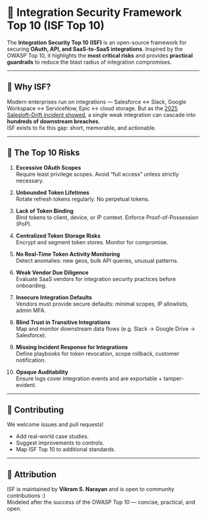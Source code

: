 # 🔐 Integration Security Framework Top 10 (ISF Top 10)

The **Integration Security Top 10 (ISF)** is an open-source framework for securing **OAuth, API, and SaaS-to-SaaS integrations**. Inspired by the OWASP Top 10, it highlights the **most critical risks** and provides **practical guardrails** to reduce the blast radius of integration compromises.

---

## 🎯 Why ISF?
Modern enterprises run on integrations — Salesforce ↔ Slack, Google Workspace ↔ ServiceNow, Epic ↔ cloud storage. But as the [2025 Salesloft–Drift incident showed]([url](https://socradar.io/salesloft-drift-breach-everything-you-need-to-know/)), a single weak integration can cascade into **hundreds of downstream breaches**.  
ISF exists to fix this gap: short, memorable, and actionable.

---

## 📜 The Top 10 Risks

1. **Excessive OAuth Scopes**  
   Require least privilege scopes. Avoid “full access” unless strictly necessary.

2. **Unbounded Token Lifetimes**  
   Rotate refresh tokens regularly. No perpetual tokens.

3. **Lack of Token Binding**  
   Bind tokens to client, device, or IP context. Enforce Proof-of-Possession (PoP).

4. **Centralized Token Storage Risks**  
   Encrypt and segment token stores. Monitor for compromise.

5. **No Real-Time Token Activity Monitoring**  
   Detect anomalies: new geos, bulk API queries, unusual patterns.

6. **Weak Vendor Due Diligence**  
   Evaluate SaaS vendors for integration security practices before onboarding.

7. **Insecure Integration Defaults**  
   Vendors must provide secure defaults: minimal scopes, IP allowlists, admin MFA.

8. **Blind Trust in Transitive Integrations**  
   Map and monitor downstream data flows (e.g. Slack → Google Drive → Salesforce).

9. **Missing Incident Response for Integrations**  
   Define playbooks for token revocation, scope rollback, customer notification.

10. **Opaque Auditability**  
    Ensure logs cover integration events and are exportable + tamper-evident.


---

## 🤝 Contributing
We welcome issues and pull requests!  
- Add real-world case studies.  
- Suggest improvements to controls.  
- Map ISF Top 10 to additional standards.  

---

## 📢 Attribution
ISF is maintained by **Vikram S. Narayan** and is open to community contributions :)  
Modeled after the success of the OWASP Top 10 — concise, practical, and open.

